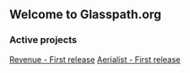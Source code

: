 ## Welcome to Glasspath.org

### Active projects

[Revenue - First release](https://github.com/orgs/glasspath/projects/2)
[Aerialist - First release](https://github.com/orgs/glasspath/projects/3)
